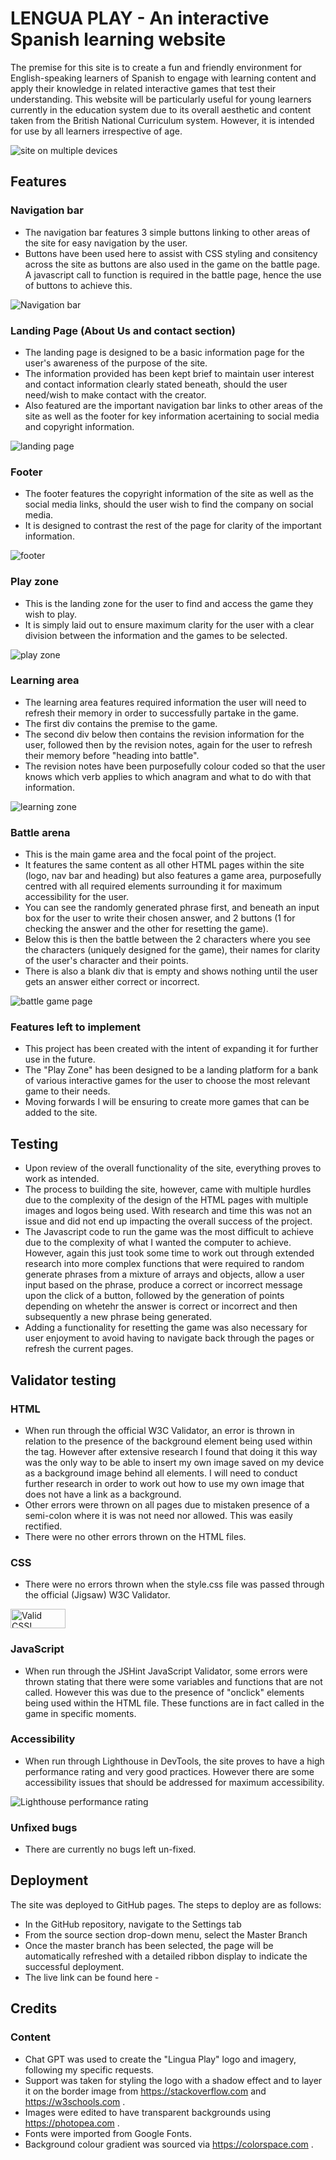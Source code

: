 # LENGUA PLAY - An interactive Spanish learning website

The premise for this site is to create a fun and friendly environment for English-speaking learners of Spanish to engage with learning content and apply their knowledge in related interactive games that test their understanding. 
This website will be particularly useful for young learners currently in the education system due to its overall aesthetic and content taken from the British National Curriculum system. However, it is intended for use by all learners irrespective of age.

<img src="assets/images/Device imagery.JPG" alt = "site on multiple devices">

## Features

### Navigation bar 

* The navigation bar features 3 simple buttons linking to other areas of the site for easy navigation by the user. 
* Buttons have been used here to assist with CSS styling and consitency across the site as buttons are also used in the game on the battle page. A javascript call to function is required in the battle page, hence the use of buttons to achieve this. 

<img src="assets/images/Navigation bar.JPG" title = "Navigation bar">

### Landing Page (About Us and contact section)

* The landing page is designed to be a basic information page for the user's awareness of the purpose of the site. 
* The information provided has been kept brief to maintain user interest and contact information clearly stated beneath, should the user need/wish to make contact with the creator.
* Also featured are the important navigation bar links to other areas of the site as well as the footer for key information acertaining to social media and copyright information. 

<img src="assets/images/landing page.JPG" title = "landing page">

### Footer

* The footer features the copyright information of the site as well as the social media links, should the user wish to find the company on social media. 
* It is designed to contrast the rest of the page for clarity of the important information. 

<img src="assets/images/footer.JPG" title = "footer">

### Play zone

* This is the landing zone for the user to find and access the game they wish to play. 
* It is simply laid out to ensure maximum clarity for the user with a clear division between the information and the games to be selected. 

<img src="assets/images/play zone.JPG" title="play zone">

### Learning area

* The learning area features required information the user will need to refresh their memory in order to successfully partake in the game. 
* The first div contains the premise to the game.
* The second div below then contains the revision information for the user, followed then by the revision notes, again for the user to refresh their memory before "heading into battle". 
* The revision notes have been purposefully colour coded so that the user knows which verb applies to which anagram and what to do with that information.

<img src="assets/images/learning zone.JPG" title = "learning zone">

### Battle arena

* This is the main game area and the focal point of the project.
* It features the same content as all other HTML pages within the site (logo, nav bar and heading) but also features a game area, purposefully centred with all required elements surrounding it for maximum accessibility for the user. 
* You can see the randomly generated phrase first, and beneath an input box for the user to write their chosen answer, and 2 buttons (1 for checking the answer and the other for resetting the game). 
* Below this is then the battle between the 2 characters where you see the characters (uniquely designed for the game), their names for clarity of the user's character and their points. 
* There is also a blank div that is empty and shows nothing until the user gets an answer either correct or incorrect. 

<img src="assets/images/battle zone.JPG" title = "battle game page">

### Features left to implement

* This project has been created with the intent of expanding it for further use in the future.
* The "Play Zone" has been designed to be a landing platform for a bank of various interactive games for the user to choose the most relevant game to their needs.
* Moving forwards I will be ensuring to create more games that can be added to the site.

## Testing

* Upon review of the overall functionality of the site, everything proves to work as intended. 
* The process to building the site, however, came with multiple hurdles due to the complexity of the design of the HTML pages with multiple images and logos being used. With research and time this was not an issue and did not end up impacting the overall success of the project. 
* The Javascript code to run the game was the most difficult to achieve due to the complexity of what I wanted the computer to achieve. However, again this just took some time to work out through extended research into more complex functions that were required to random generate phrases from a mixture of arrays and objects, allow a user input based on the phrase, produce a correct or incorrect message upon the click of a button, followed by the generation of points depending on whetehr the answer is correct or incorrect and then subsequently a new phrase being generated. 
* Adding a functionality for resetting the game was also necessary for user enjoyment to avoid having to navigate back through the pages or refresh the current pages. 

## Validator testing

### HTML
* When run through the official W3C Validator, an error is thrown in relation to the presence of the background element being used within the <body> tag. However after extensive research I found that doing it this way was the only way to be able to insert my own image saved on my device as a background image behind all elements. I will need to conduct further research in order to work out how to use my own image that does not have a link as a background. 
* Other errors were thrown on all pages due to mistaken presence of a semi-colon where it is was not need nor allowed. This was easily rectified. 
* There were no other errors thrown on the HTML files. 

### CSS

* There were no errors thrown when the style.css file was passed through the official (Jigsaw) W3C Validator. 

<p>
    <a href="http://jigsaw.w3.org/css-validator/check/referer">
        <img style="border:0;width:88px;height:31px"
            src="http://jigsaw.w3.org/css-validator/images/vcss"
            alt="Valid CSS!" />
    </a>
</p>

### JavaScript

* When run through the JSHint JavaScript Validator, some errors were thrown stating that there were some variables and functions that are not called. However this was due to the presence of "onclick" elements being used within the HTML file. These functions are in fact called in the game in specific moments. 

### Accessibility

* When run through Lighthouse in DevTools, the site proves to have a high performance rating and very good practices. However there are some accessibility issues that should be addressed for maximum accessibility. 

<img src="assets/images/Lighthouse Performance Rating.JPG" alt = "Lighthouse performance rating">

### Unfixed bugs

* There are currently no bugs left un-fixed. 

## Deployment

The site was deployed to GitHub pages. The steps to deploy are as follows:
* In the GitHub repository, navigate to the Settings tab
* From the source section drop-down menu, select the Master Branch
* Once the master branch has been selected, the page will be automatically refreshed with a detailed ribbon display to indicate the successful deployment.
* The live link can be found here - 

## Credits

### Content

* Chat GPT was used to create the "Lingua Play" logo and imagery, following my specific requests.
* Support was taken for styling the logo with a shadow effect and to layer it on the border image from https://stackoverflow.com and https://w3schools.com .
* Images were edited to have transparent backgrounds using https://photopea.com .
* Fonts were imported from Google Fonts. 
* Background colour gradient was sourced via https://colorspace.com . 